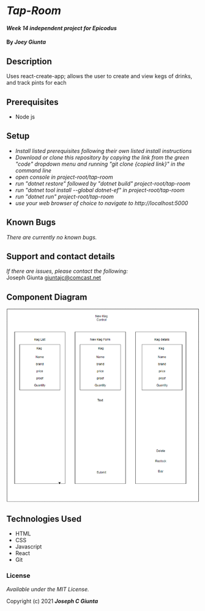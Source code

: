 # _Tap-Room_

#### _Week 14 independent project for Epicodus_

#### By _**Joey Giunta**_

## Description
Uses react-create-app; allows the user to create and view kegs of drinks, and track pints for each

## Prerequisites

* Node js

## Setup

* _Install listed prerequisites following their own listed install instructions_
* _Download or clone this repository by copying the link from the green "code" dropdown menu and running "git clone {copied link}" in the command line_
* _open console in project-root/tap-room_
* _run "dotnet restore" followed by "dotnet build" project-root/tap-room_
* _run "dotnet tool install --global dotnet-ef" in project-root/tap-room_
* _run "dotnet run" project-root/tap-room_
* _use your web browser of choice to navigate to http://localhost:5000_


## Known Bugs

_There are currently no known bugs._

## Support and contact details

_If there are issues, please contact the following:_  
Joseph Giunta <giuntajc@comcast.net>

## Component Diagram

![Component Diagram](./component_Diagram.png)

## Technologies Used
- HTML
- CSS
- Javascript
- React
- Git

### License

*Available under the MIT License.*

Copyright (c) 2021 **_Joseph C Giunta_**
